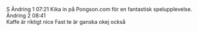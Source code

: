 S
Ändring 1 07:21
    Kika in på Pongson.com för en fantastisk spelupplevelse.
Ändring 2 08:41    
    Kaffe är riktigt nice
    Fast te är ganska okej också


